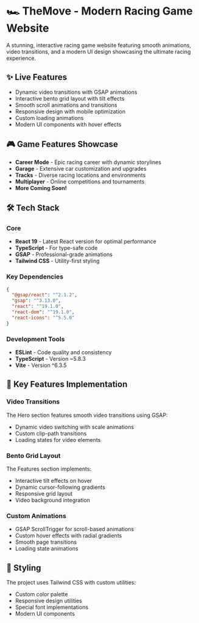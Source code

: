 # 🏎️ TheMove - Modern Racing Game Website

A stunning, interactive racing game website featuring smooth animations, video transitions, and a modern UI design showcasing the ultimate racing experience.

## ✨ Live Features

- Dynamic video transitions with GSAP animations
- Interactive bento grid layout with tilt effects
- Smooth scroll animations and transitions
- Responsive design with mobile optimization
- Custom loading animations
- Modern UI components with hover effects

## 🎮 Game Features Showcase

- **Career Mode** - Epic racing career with dynamic storylines
- **Garage** - Extensive car customization and upgrades
- **Tracks** - Diverse racing locations and environments
- **Multiplayer** - Online competitions and tournaments
- **More Coming Soon!**

## 🛠️ Tech Stack

### Core

- **React 19** - Latest React version for optimal performance
- **TypeScript** - For type-safe code
- **GSAP** - Professional-grade animations
- **Tailwind CSS** - Utility-first styling

### Key Dependencies
```json
{
  "@gsap/react": "^2.1.2",
  "gsap": "^3.13.0",
  "react": "^19.1.0",
  "react-dom": "^19.1.0",
  "react-icons": "^5.5.0"
}
```

### Development Tools
- **ESLint** - Code quality and consistency
- **TypeScript** - Version ~5.8.3
- **Vite** - Version ^6.3.5

## 💫 Key Features Implementation

### Video Transitions
The Hero section features smooth video transitions using GSAP:
- Dynamic video switching with scale animations
- Custom clip-path transitions
- Loading states for video elements

### Bento Grid Layout
The Features section implements:
- Interactive tilt effects on hover
- Dynamic cursor-following gradients
- Responsive grid layout
- Video background integration

### Custom Animations
- GSAP ScrollTrigger for scroll-based animations
- Custom hover effects with radial gradients
- Smooth page transitions
- Loading state animations

## 🎨 Styling

The project uses Tailwind CSS with custom utilities:
- Custom color palette
- Responsive design utilities
- Special font implementations
- Modern UI components
